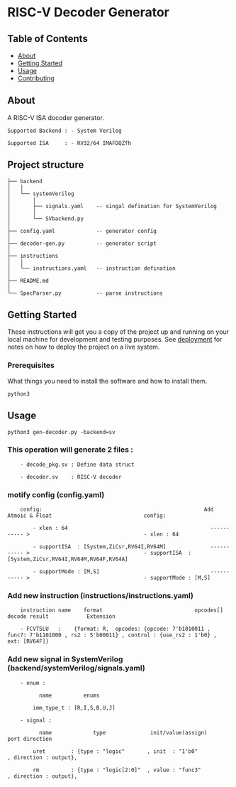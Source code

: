 # RISC-V Decoder Generator

## Table of Contents

- [About](#about)
- [Getting Started](#getting_started)
- [Usage](#usage)
- [Contributing](../CONTRIBUTING.md)

## About <a name = "about"></a>

A RISC-V ISA docoder generator. 
```
Supported Backend : - System Verilog

Supported ISA     : - RV32/64 IMAFDQZfh
```
##  Project structure
```
├── backend
│   │ 
│   └── systemVerilog
│       │
│       ├── signals.yaml    -- singal defination for SystemVerilog
│       │
│       └── SVbackend.py       
│
├── config.yaml             -- generator config
│
├── decoder-gen.py          -- generator script
│
├── instructions
│   │
│   └── instructions.yaml   -- instruction defination
│
├── README.md
│
└── SpecParser.py           -- parse instructions 
```
## Getting Started <a name = "getting_started"></a>

These instructions will get you a copy of the project up and running on your local machine for development and testing purposes. See [deployment](#deployment) for notes on how to deploy the project on a live system.

### Prerequisites

What things you need to install the software and how to install them.

```
python3
```

## Usage <a name = "usage"></a>

```
python3 gen-decoder.py -backend=sv
```
### This operation will generate 2 files : 

        - decode_pkg.sv : Define data struct

        - decoder.sv    : RISC-V decoder

### motify config (config.yaml)
``` 
    config:                                                   Add Atmoic & Float                             config: 

        - xlen : 64                                             ----------- >                                    - xlen : 64

        - supportISA  : [System,ZiCsr,RV64I,RV64M]              ----------- >                                    - supportISA  : [System,ZiCsr,RV64I,RV64M,RV64F,RV64A]

        - supportMode : [M,S]                                   ----------- >                                    - supportMode : [M,S]
```
### Add new instruction (instructions/instructions.yaml)
```
    instruction name    format                             opcodes[]                                         decode result            Extension

    - FCVTSLU   :    {format: R,  opcodes: {opcode: 7'b1010011 , func7: 7'b1101000 , rs2 : 5'b00011} , control : {use_rs2 : 1'b0} ,  ext: [RV64F]}
```
### Add new signal in SystemVerilog (backend/systemVerilog/signals.yaml)
```
    - enum : 

          name          enums

        imm_type_t : [R,I,S,B,U,J]
    
    - signal : 

          name             type              init/value(assign)                 port direction
        
        uret        : {type : "logic"       , init  : "1'b0"                , direction : output},

        rm          : {type : "logic[2:0]"  , value : "func3"               , direction : output},
```
